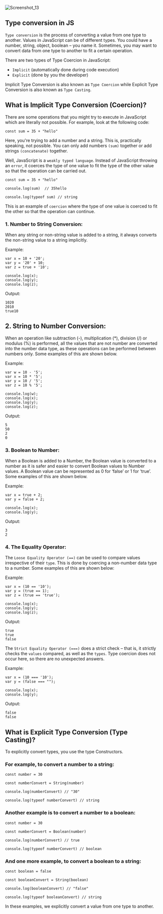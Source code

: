 ![Screenshot_13](https://user-images.githubusercontent.com/100460788/233829621-a9ce6fc1-0f39-483f-949f-9dcb85597bc2.png)

## Type conversion in JS

`Type conversion` is the process of converting a value from one type to another.
Values in JavaScript can be of different types. You could have a number, string, object, boolean – you name it. Sometimes, you may want to convert data from one type to another to fit a certain operation.

There are two types of Type Coercion in JavaScript:

- `Implicit` (automatically done during code execution)
- `Explicit` (done by you the developer)

Implicit Type Conversion is also known as `Type Coercion` while Explicit Type Conversion is also known as `Type Casting`.

## What is Implicit Type Conversion (Coercion)?

There are some operations that you might try to execute in JavaScript which are literally not possible. For example, look at the following code:

```
const sum = 35 + "hello"
```

Here, you're trying to add a number and a string. This is, practically speaking, not possible. You can only add numbers `(sum)` together or add strings `(concatenate)` together.

Well, JavaScript is a `weakly typed language`. Instead of JavaScript throwing an `error`, it coerces the type of one value to fit the type of the other value so that the operation can be carried out.

```
const sum = 35 + "hello"

console.log(sum)  // 35hello

console.log(typeof sum) // string
```

This is an example of `coercion` where the type of one value is coerced to fit the other so that the operation can continue.

### 1. Number to String Conversion:

When any string or non-string value is added to a string, it always converts the non-string value to a string implicitly.

Example:

```
var x = 10 + '20';
var y = '20' + 10;
var z = true + '10';

console.log(x);
console.log(y);
console.log(z);
```

Output:

```
1020
2010
true10
```

## 2. String to Number Conversion:

When an operation like subtraction (-), multiplication (\*), division (/) or modulus (%) is performed, all the values that are not number are converted into the number data type, as these operations can be performed between numbers only. Some examples of this are shown below.

Example:

```
var w = 10 - '5';
var x = 10 * '5';
var y = 10 / '5';
var z = 10 % '5';

console.log(w);
console.log(x);
console.log(y);
console.log(z);
```

Output:

```
5
50
2
0
```

### 3. Boolean to Number:

When a Boolean is added to a Number, the Boolean value is converted to a number as it is safer and easier to convert Boolean values to Number values. A Boolean value can be represented as 0 for ‘false’ or 1 for ‘true’. Some examples of this are shown below.

Example:

```
var x = true + 2;
var y = false + 2;

console.log(x);
console.log(y);
```

Output:

```
3
2
```

### 4. The Equality Operator:

The `Loose Equality Operator (==)` can be used to compare values irrespective of their `type`. This is done by coercing a non-number data type to a number. Some examples of this are shown below:

Example:

```
var x = (10 == '10');
var y = (true == 1);
var z = (true == 'true');

console.log(x);
console.log(y);
console.log(z);
```

Output:

```
true
true
false
```

The `Strict Equality Operator (===)` does a strict check – that is, it strictly checks the `values` compared, as well as the `types`. Type coercion does not occur here, so there are no unexpected answers.

Example:

```
var x = (10 === '10');
var y = (false === "");

console.log(x);
console.log(y);
```

Output:

```
false
false
```

## What is Explicit Type Conversion (Type Casting)?

To explicitly convert types, you use the type Constructors.

### For example, to convert a number to a string:

```
const number = 30

const numberConvert = String(number)

console.log(numberConvert) // "30"

console.log(typeof numberConvert) // string
```

### Another example is to convert a number to a boolean:

```
const number = 30

const numberConvert = Boolean(number)

console.log(numberConvert) // true

console.log(typeof numberConvert) // boolean
```

### And one more example, to convert a boolean to a string:

```
const boolean = false

const booleanConvert = String(boolean)

console.log(booleanConvert) // "false"

console.log(typeof booleanConvert) // string
```

In these examples, we explicitly convert a value from one type to another.
